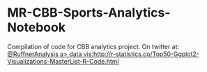 # MR-CBB-Sports-Analytics-Notebook
Compilation of code for CBB analytics project. 
On twitter at: <a href="https://twitter.com/RuffnerAnalysis" class="icon fa-twitter">
    										<span class="label">@RuffnerAnalysis</span>
    a\>
data vis:http://r-statistics.co/Top50-Ggplot2-Visualizations-MasterList-R-Code.html
